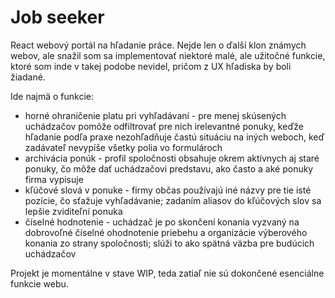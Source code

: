
# Job seeker

React webový portál na hľadanie práce. Nejde len o ďalší klon známych webov, ale snažil som sa implementovať niektoré malé, ale užitočné funkcie, ktoré som inde v takej podobe nevidel, pričom z UX hľadiska by boli žiadané.

Ide najmä o funkcie:
- horné ohraničenie platu pri vyhľadávaní - pre menej skúsených uchádzačov pomôže odfiltrovať pre nich irelevantné ponuky, keďže hľadanie podľa praxe nezohľadňuje častú situáciu na iných weboch, keď zadávateľ nevypíše všetky polia vo formulároch
- archivácia ponúk - profil spoločnosti obsahuje okrem aktívnych aj staré ponuky, čo môže dať uchádzačovi predstavu, ako často a aké ponuky firma vypisuje
- kľúčové slová v ponuke - firmy občas používajú iné názvy pre tie isté pozície, čo sťažuje vyhľadávanie; zadaním aliasov do kľúčových slov sa lepšie zviditeľní ponuka
- číselné hodnotenie - uchádzač je po skončení konania vyzvaný na dobrovoľné číselné ohodnotenie priebehu a organizácie výberového konania zo strany spoločnosti; slúži to ako spätná väzba pre budúcich uchádzačov

Projekt je momentálne v stave WIP, teda zatiaľ nie sú dokončené esenciálne funkcie webu. 
